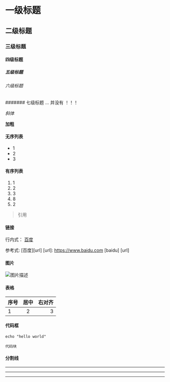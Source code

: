 # 一级标题
## 二级标题
### 三级标题
#### 四级标题
##### 五级标题
###### 六级标题
####### 七级标题 ... 并没有 ！！！

*斜体*

**加粗**

#### 无序列表
- 1
- 2
- 3

#### 有序列表
1. 1
2. 2
3. 3
8. 8
2. 2

> 引用

#### 链接
行内式：
[百度](https://www.baidu.com)

参考式:
[百度][url]
[url]: https://www.baidu.com
[baidu] [url]

#### 图片
![图片描述](https://timgsa.baidu.com/timg?image&quality=80&size=b9999_10000&sec=1502985535837&di=e6041920ab785d549c138a43a6c96d79&imgtype=0&src=http%3A%2F%2Fpic.pc6.com%2Fup%2F2015-1%2F2015130155754.png)

#### 表格
| 序号  | 居中   | 右对齐 |
| ---- | :----: | ----: |
| 1    | 2      | 3     |

#### 代码框
`echo "hello world"`

```
代码块
```

#### 分割线
***
* * *
****
